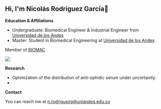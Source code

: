 ## Hi, I'm Nicolás Rodríguez García👋


**Education & Affiliations**

- Undergraduate: Biomedical Engineer & Industrial Engineer from [Universidad de los Andes](https://uniandes.edu.co/)
- Master: Student in Biomedical Engineering at [Universidad de los Andes](https://uniandes.edu.co/)
<!--
-Doctorate: from [INSTITUTION](LINK OF INSTITUTION.com)
-->

Member of [BIOMAC](https://github.com/biomac-lab)

![](https://ibb.co/SX79g0K)

**Research**
- Optimization of the distribution of anti-ophidic serum under uncertainty.
- 

**Contact**

<!--
-Twitter: from [INSTITUTION](LINK OF INSTITUTION.com)
-->
You can reach me at <n.rodriguezg@uniandes.edu.co>

<!--
**roganich/roganich** is a ✨ _special_ ✨ repository because its `README.md` (this file) appears on your GitHub profile.

Here are some ideas to get you started:

- 🔭 I’m currently working on ...
- 🌱 I’m currently learning ...
- 👯 I’m looking to collaborate on ...
- 🤔 I’m looking for help with ...
- 💬 Ask me about ...
- 📫 How to reach me: ...
- 😄 Pronouns: ...
- ⚡ Fun fact: ...
-->
